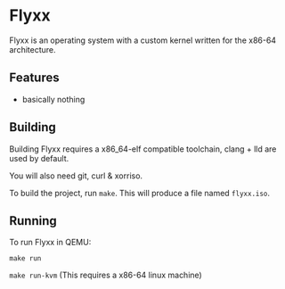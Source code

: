 # Flyxx
Flyxx is an operating system with a custom kernel written for the x86-64 architecture.

## Features
- basically nothing

## Building
Building Flyxx requires a x86_64-elf compatible toolchain, clang + lld are used by default.

You will also need git, curl & xorriso.

To build the project, run `make`. This will produce a file named `flyxx.iso`.

## Running
To run Flyxx in QEMU:

`make run`

`make run-kvm` (This requires a x86-64 linux machine)
